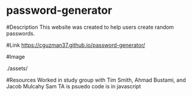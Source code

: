 # password-generator

#Description
This website was created to help users create random passwords.

#Link
https://cguzman37.github.io/password-generator/

#Image

./assets/

#Resources
Worked in study group with Tim Smith, Ahmad Bustami, and Jacob Mulcahy
Sam TA is psuedo code is in javascript


